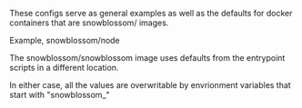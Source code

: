 
These configs serve as general examples as well as the defaults for docker containers
that are snowblossom/<function> images.

Example, snowblossom/node

The snowblossom/snowblossom image uses defaults from the entrypoint scripts in a different location.

In either case, all the values are overwritable by envrionment variables that start with "snowblossom_"



